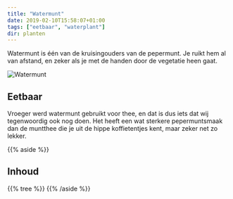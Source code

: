```yaml
---
title: "Watermunt"
date: 2019-02-10T15:58:07+01:00
tags: ["eetbaar", "waterplant"]
dir: planten
---
```


Watermunt is één van de kruisingouders van de pepermunt. 
Je ruikt hem al van afstand, en zeker als je met de handen door de vegetatie heen gaat. 

![Watermunt](/images/watermunt.jpg)

## Eetbaar 

Vroeger werd watermunt gebruikt voor thee, en dat is dus iets dat wij tegenwoordig ook nog doen. Het heeft een wat sterkere pepermuntsmaak dan de muntthee die je uit de hippe koffietentjes kent, maar zeker net zo lekker.

{{% aside %}}
## Inhoud
{{% tree %}}
{{% /aside %}}